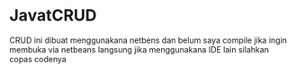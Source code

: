 # JavatCRUD

CRUD ini dibuat menggunakana netbens dan belum saya compile jika ingin membuka via netbeans langsung jika menggunakana IDE lain silahkan copas codenya

